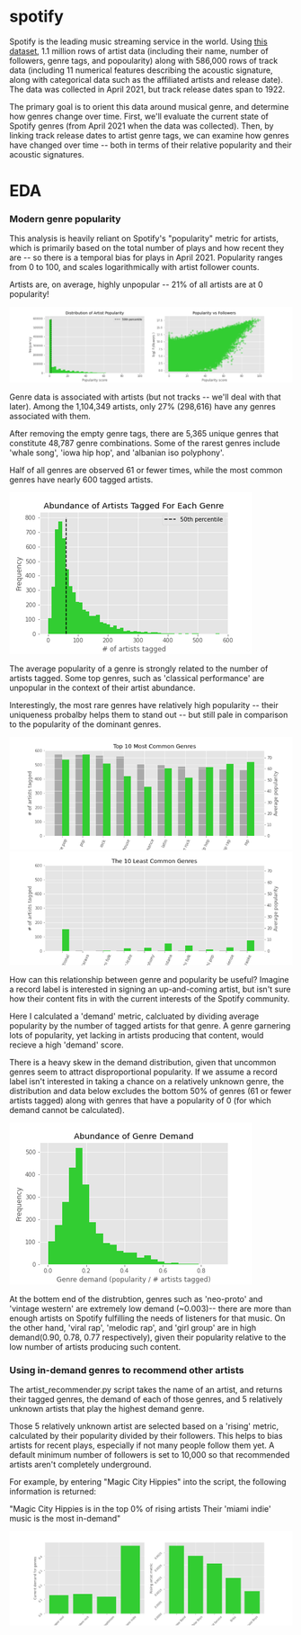 # spotify
Spotify is the leading music streaming service in the world. Using [this dataset](https://www.kaggle.com/yamaerenay/spotify-dataset-19212020-160k-tracks), 1.1 million rows of artist data (including their name, number of followers, genre tags, and popoularity) along with 586,000 rows of track data (including 11 numerical features describing the acoustic signature, along with categorical data such as the affiliated artists and release date). The data was collected in April 2021, but track release dates span to 1922.

The primary goal is to orient this data around musical genre, and determine how genres change over time. First, we'll evaluate the current state of Spotify genres (from April 2021 when the data was collected). Then, by linking track release dates to artist genre tags, we can examine how genres have changed over time -- both in terms of their relative popularity and their acoustic signatures. 

# EDA
### Modern genre popularity

This analysis is heavily reliant on Spotify's "popularity" metric for artists, which is primarily based on the total number of plays and how recent they are -- so there is a temporal bias for plays in April 2021. Popularity ranges from 0 to 100, and scales logarithmically with artist follower counts.

Artists are, on average, highly unpopular -- 21% of all artists are at 0 popularity!

![Popularity exploration](./img/popularity_metric_hist_scat.png)

Genre data is associated with artists (but not tracks -- we'll deal with that later). Among the 1,104,349 artists, only 27% (298,616) have any genres associated with them.

After removing the empty genre tags, there are 5,365 unique genres that constitute 48,787 genre combinations. Some of the rarest genres include 'whale song', 'iowa hip hop', and 'albanian iso polyphony'.

Half of all genres are observed 61 or fewer times, while the most common genres have nearly 600 tagged artists.

![Tagged artist distribution](./img/genre_count_histogram.png)

The average popularity of a genre is strongly related to the number of artists tagged. Some top genres, such as 'classical performance' are unpopular in the context of their artist abundance.

Interestingly, the most rare genres have relatively high popularity -- their uniqueness probalby helps them to stand out -- but still pale in comparison to the popularity of the dominant genres.

![Top 10 genres](./img/top_10_genres_count_and_pop_bar.png)
![Bottom 10 genres](./img/bottom_10_genres_count_and_pop_bar.png)

How can this relationship between genre and popularity be useful? Imagine a record label is interested in signing an up-and-coming artist, but isn't sure how their content fits in with the current interests of the Spotify community.

Here I calculated a 'demand' metric, calcluated by dividing average popularity by the number of tagged artists for that genre. A genre garnering lots of popularity, yet lacking in artists producing that content, would recieve a high 'demand' score.

There is a heavy skew in the demand distribution, given that uncommon genres seem to attract disproportional popularity. If we assume a record label isn't interested in taking a chance on a relatively unknown genre, the distribution and data below excludes the bottom 50% of genres (61 or fewer artists tagged) along with genres that have a popularity of 0 (for which demand cannot be calculated).

![Genre demand distribution](./img/genre_demand_hist.png)

At the bottem end of the distrubtion, genres such as 'neo-proto' and 'vintage western' are extremely low demand (~0.003)-- there are more than enough artists on Spotify fulfilling the needs of listeners for that music. On the other hand, 'viral rap', 'melodic rap', and 'girl group' are in high demand(0.90, 0.78, 0.77 respectively), given their popularity relative to the low number of artists producing such content. 


### Using in-demand genres to recommend other artists

The artist_recommender.py script takes the name of an artist, and returns their tagged genres, the demand of each of those genres, and 5 relatively unknown artists that play the highest demand genre.

Those 5 relatively unknown artist are selected based on a 'rising' metric, calculated by their popularity divided by their followers. This helps to bias artists for recent plays, especially if not many people follow them yet. A default minimum number of followers is set to 10,000 so that recommended artists aren't completely underground.

For example, by entering "Magic City Hippies" into the script, the following information is returned:

"Magic City Hippies is in the top 0% of rising artists
Their 'miami indie' music is the most in-demand"

![Artist recommendation](./img/artist_recommender.png)